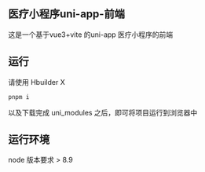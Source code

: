 ## 医疗小程序uni-app-前端

这是一个基于vue3+vite 的uni-app 医疗小程序的前端



## 运行

请使用 Hbuilder X 

```
pnpm i
```

以及下载完成 uni_modules 之后，即可将项目运行到浏览器中 



## 运行环境

node 版本要求 > 8.9